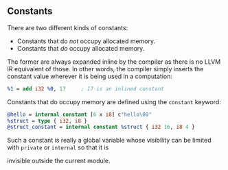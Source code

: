 ## Constants


There are two different kinds of constants:

- Constants that do *not* occupy allocated memory.
- Constants that *do* occupy allocated memory.

The former are always expanded inline by the compiler as there is no LLVM IR equivalent of those.  In other words, the compiler
simply inserts the constant value wherever it is being used in a computation:

```llvm
%1 = add i32 %0, 17     ; 17 is an inlined constant
```

Constants that do occupy memory are defined using the `constant` keyword:


```llvm
@hello = internal constant [6 x i8] c"hello\00"
%struct = type { i32, i8 }
@struct_constant = internal constant %struct { i32 16, i8 4 }
```

Such a constant is really a global variable whose visibility can be limited with `private` or `internal` so that it is

invisible outside the current module.


